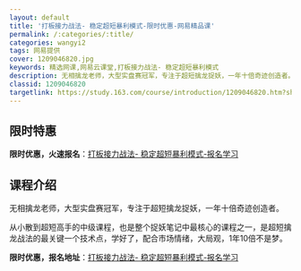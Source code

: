 ```yaml
---
layout: default
title: '打板接力战法- 稳定超短暴利模式-限时优惠-网易精品课'
permalink: /:categories/:title/
categories: wangyi2
tags: 网易提供
cover: 1209046820.jpg
keywords: 精选网课,网易云课堂,打板接力战法- 稳定超短暴利模式
description: 无相擒龙老师，大型实盘赛冠军，专注于超短擒龙捉妖，一年十倍奇迹创造者。从小散到超短高手的中级课程，也是整个捉妖笔记中最核
classid: 1209046820
targetlink: https://study.163.com/course/introduction/1209046820.htm?share=1&shareId=1025206652&utm_campaign=share&utm_medium=iphoneShare&utm_source=&utm_u=1025206652
---
```


## 限时特惠

**限时优惠，火速报名**：[打板接力战法- 稳定超短暴利模式-报名学习](https://study.163.com/course/introduction/1209046820.htm?share=1&shareId=1025206652&utm_campaign=share&utm_medium=iphoneShare&utm_source=&utm_u=1025206652)

## 课程介绍

无相擒龙老师，大型实盘赛冠军，专注于超短擒龙捉妖，一年十倍奇迹创造者。

从小散到超短高手的中级课程，也是整个捉妖笔记中最核心的课程之一，是超短擒龙战法的最关键一个技术点，学好了，配合市场情绪，大局观，1年10倍不是梦。

**限时优惠，报名地址**：[打板接力战法- 稳定超短暴利模式-报名学习](https://study.163.com/course/introduction/1209046820.htm?share=1&shareId=1025206652&utm_campaign=share&utm_medium=iphoneShare&utm_source=&utm_u=1025206652)


